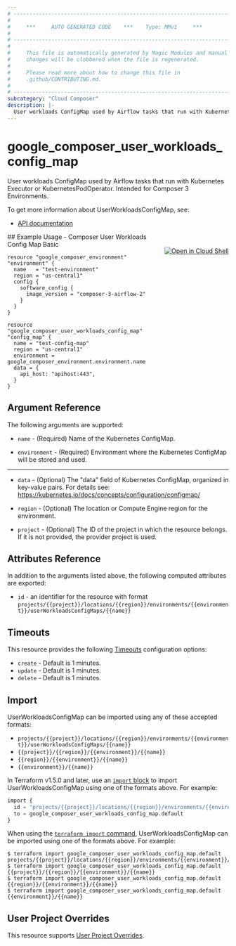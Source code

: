 ```yaml
---
# ----------------------------------------------------------------------------
#
#     ***     AUTO GENERATED CODE    ***    Type: MMv1     ***
#
# ----------------------------------------------------------------------------
#
#     This file is automatically generated by Magic Modules and manual
#     changes will be clobbered when the file is regenerated.
#
#     Please read more about how to change this file in
#     .github/CONTRIBUTING.md.
#
# ----------------------------------------------------------------------------
subcategory: "Cloud Composer"
description: |-
  User workloads ConfigMap used by Airflow tasks that run with Kubernetes Executor or KubernetesPodOperator.
---
```


# google_composer_user_workloads_config_map

User workloads ConfigMap used by Airflow tasks that run with Kubernetes Executor or KubernetesPodOperator.
Intended for Composer 3 Environments.


To get more information about UserWorkloadsConfigMap, see:

* [API documentation](https://cloud.google.com/composer/docs/reference/rest/v1/projects.locations.environments.userWorkloadsConfigMaps)

<div class = "oics-button" style="float: right; margin: 0 0 -15px">
  <a href="https://console.cloud.google.com/cloudshell/open?cloudshell_git_repo=https%3A%2F%2Fgithub.com%2Fterraform-google-modules%2Fdocs-examples.git&cloudshell_image=gcr.io%2Fcloudshell-images%2Fcloudshell%3Alatest&cloudshell_print=.%2Fmotd&cloudshell_tutorial=.%2Ftutorial.md&cloudshell_working_dir=composer_user_workloads_config_map_basic&open_in_editor=main.tf" target="_blank">
    <img alt="Open in Cloud Shell" src="//gstatic.com/cloudssh/images/open-btn.svg" style="max-height: 44px; margin: 32px auto; max-width: 100%;">
  </a>
</div>
## Example Usage - Composer User Workloads Config Map Basic


```hcl
resource "google_composer_environment" "environment" {
  name   = "test-environment"
  region = "us-central1"
  config {
    software_config {
      image_version = "composer-3-airflow-2"
    }
  }
}

resource "google_composer_user_workloads_config_map" "config_map" {
  name = "test-config-map"
  region = "us-central1"
  environment = google_composer_environment.environment.name
  data = {
    api_host: "apihost:443",
  }
}
```

## Argument Reference

The following arguments are supported:


* `name` -
  (Required)
  Name of the Kubernetes ConfigMap.

* `environment` -
  (Required)
  Environment where the Kubernetes ConfigMap will be stored and used.


- - -


* `data` -
  (Optional)
  The "data" field of Kubernetes ConfigMap, organized in key-value pairs.
  For details see: https://kubernetes.io/docs/concepts/configuration/configmap/

* `region` -
  (Optional)
  The location or Compute Engine region for the environment.

* `project` - (Optional) The ID of the project in which the resource belongs.
    If it is not provided, the provider project is used.



## Attributes Reference

In addition to the arguments listed above, the following computed attributes are exported:

* `id` - an identifier for the resource with format `projects/{{project}}/locations/{{region}}/environments/{{environment}}/userWorkloadsConfigMaps/{{name}}`


## Timeouts

This resource provides the following
[Timeouts](https://developer.hashicorp.com/terraform/plugin/sdkv2/resources/retries-and-customizable-timeouts) configuration options:

- `create` - Default is 1 minutes.
- `update` - Default is 1 minutes.
- `delete` - Default is 1 minutes.

## Import


UserWorkloadsConfigMap can be imported using any of these accepted formats:

* `projects/{{project}}/locations/{{region}}/environments/{{environment}}/userWorkloadsConfigMaps/{{name}}`
* `{{project}}/{{region}}/{{environment}}/{{name}}`
* `{{region}}/{{environment}}/{{name}}`
* `{{environment}}/{{name}}`


In Terraform v1.5.0 and later, use an [`import` block](https://developer.hashicorp.com/terraform/language/import) to import UserWorkloadsConfigMap using one of the formats above. For example:

```tf
import {
  id = "projects/{{project}}/locations/{{region}}/environments/{{environment}}/userWorkloadsConfigMaps/{{name}}"
  to = google_composer_user_workloads_config_map.default
}
```

When using the [`terraform import` command](https://developer.hashicorp.com/terraform/cli/commands/import), UserWorkloadsConfigMap can be imported using one of the formats above. For example:

```
$ terraform import google_composer_user_workloads_config_map.default projects/{{project}}/locations/{{region}}/environments/{{environment}}/userWorkloadsConfigMaps/{{name}}
$ terraform import google_composer_user_workloads_config_map.default {{project}}/{{region}}/{{environment}}/{{name}}
$ terraform import google_composer_user_workloads_config_map.default {{region}}/{{environment}}/{{name}}
$ terraform import google_composer_user_workloads_config_map.default {{environment}}/{{name}}
```

## User Project Overrides

This resource supports [User Project Overrides](https://registry.terraform.io/providers/hashicorp/google/latest/docs/guides/provider_reference#user_project_override).
